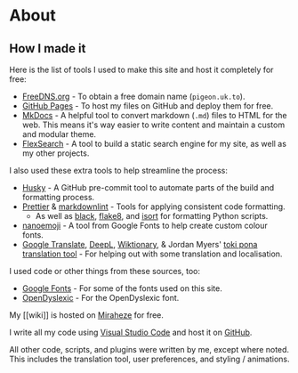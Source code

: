 # About

## How I made it

Here is the list of tools I used to make this site and host it completely for free:

* [FreeDNS.org](https://freedns.org) - To obtain a free domain name (`pigeon.uk.to`).
* [GitHub Pages](https://pages.github.com) - To host my files on GitHub and deploy them for free.
* [MkDocs](https://mkdocs.org) - A helpful tool to convert markdown (`.md`) files to HTML for the web. This means it's way easier to write content and maintain a custom and modular theme.
* [FlexSearch](https://github.com/nextapps-de/flexsearch) - A tool to build a static search engine for my site, as well as my other projects.

I also used these extra tools to help streamline the process:

* [Husky](https://typicode.github.io/husky/) - A GitHub pre-commit tool to automate parts of the build and formatting process.
* [Prettier](https://prettier.io/) & [markdownlint](https://github.com/DavidAnson/markdownlint) - Tools for applying consistent code formatting.
  * As well as [black](https://github.com/psf/black), [flake8](https://github.com/PyCQA/flake8), and [isort](https://github.com/pycqa/isort/) for formatting Python scripts.
* [nanoemoji](https://github.com/googlefonts/nanoemoji) - A tool from Google Fonts to help create custom colour fonts.
* [Google Translate](https://translate.google.com), [DeepL](https://www.deepl.com/translator), [Wiktionary](https://en.wiktionary.org), & Jordan Myers' [toki pona translation tool](https://huggingface.co/spaces/Jayyydyyy/english-tokipona-translator) - For helping out with some translation and localisation.

I used code or other things from these sources, too:

* [Google Fonts](https://fonts.google.com) - For some of the fonts used on this site.
* [OpenDyslexic](https://opendyslexic.org/) - For the OpenDyslexic font.

My [[wiki]] is hosted on [Miraheze](https://miraheze.org/) for free.

I write all my code using [Visual Studio Code](https://code.visualstudio.com/) and host it on [GitHub](https://github.com).

All other code, scripts, and plugins were written by me, except where noted. This includes the translation tool, user preferences, and styling / animations.
